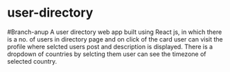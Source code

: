 # user-directory
#Branch-anup
A user directory web app built using React js, in which there is a no. of users in directory page and 
on click of the card user can visit the profile where selcted users post and description is displayed.
There is a dropdown of countries by selcting them user can see the timezone of selected country.
